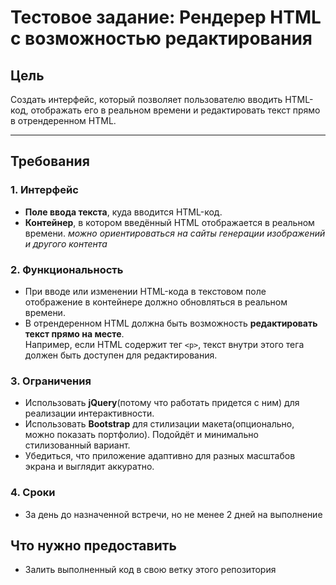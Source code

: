 # Тестовое задание: Рендерер HTML с возможностью редактирования

## Цель
Создать интерфейс, который позволяет пользователю вводить HTML-код, отображать его в реальном времени и редактировать текст прямо в отрендеренном HTML.

---

## Требования

### 1. Интерфейс
- **Поле ввода текста**, куда вводится HTML-код.
- **Контейнер**, в котором введённый HTML отображается в реальном времени.
_можно ориентироваться на сайты генерации изображений и другого контента_

### 2. Функциональность
- При вводе или изменении HTML-кода в текстовом поле отображение в контейнере должно обновляться в реальном времени.
- В отрендеренном HTML должна быть возможность **редактировать текст прямо на месте**.  
  Например, если HTML содержит тег `<p>`, текст внутри этого тега должен быть доступен для редактирования.

### 3. Ограничения
- Использовать **jQuery**(потому что работать придется с ним) для реализации интерактивности.
- Использовать **Bootstrap** для стилизации макета(опционально, можно показать портфолио). Подойдёт и минимально стилизованный вариант.
- Убедиться, что приложение адаптивно для разных масштабов экрана и выглядит аккуратно.

### 4. Сроки
- За день до назначенной встречи, но не менее 2 дней на выполнение


## Что нужно предоставить
- Залить выполненный код в свою ветку этого репозитория

